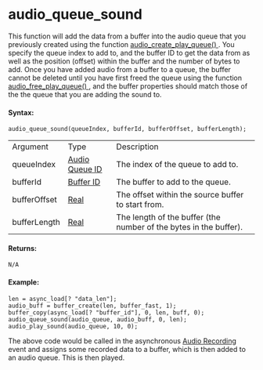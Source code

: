 # audio_queue_sound

This function will add the data from a buffer into the audio queue that
you previously created using the function [ audio_create_play_queue()
](audio_create_play_queue) . You specify the queue index to add to,
and the buffer ID to get the data from as well as the position (offset)
within the buffer and the number of bytes to add. Once you have added
audio from a buffer to a queue, the buffer cannot be deleted until you
have first freed the queue using the function [ audio_free_play_queue()
](audio_free_play_queue) , and the buffer properties should match
those of the the queue that you are adding the sound to.

#### Syntax:

``` gml
audio_queue_sound(queueIndex, bufferId, bufferOffset, bufferLength);
```

|              |                                                                                                                                         |                                                                   |
|--------------|-----------------------------------------------------------------------------------------------------------------------------------------|-------------------------------------------------------------------|
| Argument     | Type                                                                                                                                    | Description                                                       |
| queueIndex   |  [Audio Queue ID](../../../../../../GameMaker_Language/GML_Reference/Asset_Management/Audio/Audio_Buffers/audio_create_play_queue)  | The index of the queue to add to.                                 |
| bufferId     |  [Buffer ID](../../../../../../GameMaker_Language/GML_Reference/Buffers/buffer_create)                                              | The buffer to add to the queue.                                   |
| bufferOffset |  [Real](../../../../../../GameMaker_Language/GML_Overview/Data_Types)                                                               | The offset within the source buffer to start from.                |
| bufferLength |  [Real](../../../../../../GameMaker_Language/GML_Overview/Data_Types)                                                               | The length of the buffer (the number of the bytes in the buffer). |

#### Returns:

``` gml
N/A
```

#### Example:

``` gml
len = async_load[? "data_len"];
audio_buff = buffer_create(len, buffer_fast, 1);
buffer_copy(async_load[? "buffer_id"], 0, len, buff, 0);
audio_queue_sound(audio_queue, audio_buff, 0, len);
audio_play_sound(audio_queue, 10, 0);
```

The above code would be called in the asynchronous [Audio
Recording](../../../../../The_Asset_Editors/Object_Properties/Async_Events/Audio_Recording)
event and assigns some recorded data to a buffer, which is then added to
an audio queue. This is then played.
